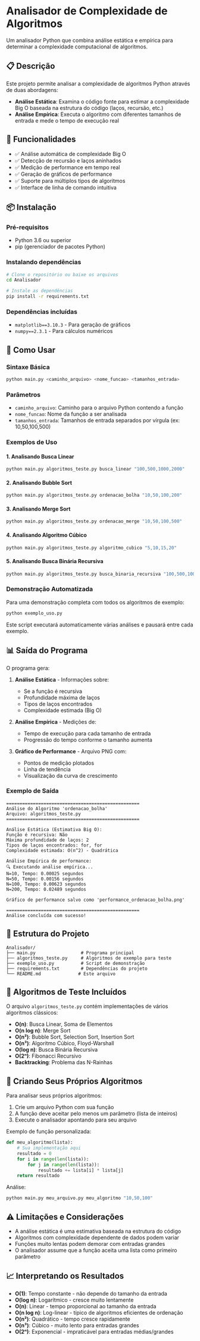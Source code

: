 # Analisador de Complexidade de Algoritmos

Um analisador Python que combina análise estática e empírica para determinar a complexidade computacional de algoritmos.

## 📋 Descrição

Este projeto permite analisar a complexidade de algoritmos Python através de duas abordagens:

- **Análise Estática**: Examina o código fonte para estimar a complexidade Big O baseada na estrutura do código (laços, recursão, etc.)
- **Análise Empírica**: Executa o algoritmo com diferentes tamanhos de entrada e mede o tempo de execução real

## 🚀 Funcionalidades

- ✅ Análise automática de complexidade Big O
- ✅ Detecção de recursão e laços aninhados
- ✅ Medição de performance em tempo real
- ✅ Geração de gráficos de performance
- ✅ Suporte para múltiplos tipos de algoritmos
- ✅ Interface de linha de comando intuitiva

## 📦 Instalação

### Pré-requisitos

- Python 3.6 ou superior
- pip (gerenciador de pacotes Python)

### Instalando dependências

```bash
# Clone o repositório ou baixe os arquivos
cd Analisador

# Instale as dependências
pip install -r requirements.txt
```

### Dependências incluídas

- `matplotlib==3.10.3` - Para geração de gráficos
- `numpy==2.3.1` - Para cálculos numéricos

## 🎯 Como Usar

### Sintaxe Básica

```bash
python main.py <caminho_arquivo> <nome_funcao> <tamanhos_entrada>
```

### Parâmetros

- `caminho_arquivo`: Caminho para o arquivo Python contendo a função
- `nome_funcao`: Nome da função a ser analisada
- `tamanhos_entrada`: Tamanhos de entrada separados por vírgula (ex: 10,50,100,500)

### Exemplos de Uso

#### 1. Analisando Busca Linear

```bash
python main.py algoritmos_teste.py busca_linear "100,500,1000,2000"
```

#### 2. Analisando Bubble Sort

```bash
python main.py algoritmos_teste.py ordenacao_bolha "10,50,100,200"
```

#### 3. Analisando Merge Sort

```bash
python main.py algoritmos_teste.py ordenacao_merge "10,50,100,500"
```

#### 4. Analisando Algoritmo Cúbico

```bash
python main.py algoritmos_teste.py algoritmo_cubico "5,10,15,20"
```

#### 5. Analisando Busca Binária Recursiva

```bash
python main.py algoritmos_teste.py busca_binaria_recursiva "100,500,1000,2000"
```

### Demonstração Automatizada

Para uma demonstração completa com todos os algoritmos de exemplo:

```bash
python exemplo_uso.py
```

Este script executará automaticamente várias análises e pausará entre cada exemplo.

## 📊 Saída do Programa

O programa gera:

1. **Análise Estática** - Informações sobre:
   - Se a função é recursiva
   - Profundidade máxima de laços
   - Tipos de laços encontrados
   - Complexidade estimada (Big O)

2. **Análise Empírica** - Medições de:
   - Tempo de execução para cada tamanho de entrada
   - Progressão do tempo conforme o tamanho aumenta

3. **Gráfico de Performance** - Arquivo PNG com:
   - Pontos de medição plotados
   - Linha de tendência
   - Visualização da curva de crescimento

### Exemplo de Saída

```
==================================================
Análise do Algoritmo 'ordenacao_bolha'
Arquivo: algoritmos_teste.py
==================================================

Análise Estática (Estimativa Big O):
Função é recursiva: Não
Máxima profundidade de laços: 2
Tipos de laços encontrados: for, for
Complexidade estimada: O(n^2) - Quadrática

Análise Empírica de performance:
🔍 Executando análise empírica...
N=10, Tempo: 0.00025 segundos
N=50, Tempo: 0.00156 segundos
N=100, Tempo: 0.00623 segundos
N=200, Tempo: 0.02489 segundos

Gráfico de performance salvo como 'performance_ordenacao_bolha.png'

==================================================
Análise concluída com sucesso!
```

## 📁 Estrutura do Projeto

```
Analisador/
├── main.py                 # Programa principal
├── algoritmos_teste.py     # Algoritmos de exemplo para teste
├── exemplo_uso.py          # Script de demonstração
├── requirements.txt        # Dependências do projeto
└── README.md              # Este arquivo
```

## 🧪 Algoritmos de Teste Incluídos

O arquivo `algoritmos_teste.py` contém implementações de vários algoritmos clássicos:

- **O(n)**: Busca Linear, Soma de Elementos
- **O(n log n)**: Merge Sort
- **O(n²)**: Bubble Sort, Selection Sort, Insertion Sort
- **O(n³)**: Algoritmo Cúbico, Floyd-Warshall
- **O(log n)**: Busca Binária Recursiva
- **O(2ⁿ)**: Fibonacci Recursivo
- **Backtracking**: Problema das N-Rainhas

## 🔧 Criando Seus Próprios Algoritmos

Para analisar seus próprios algoritmos:

1. Crie um arquivo Python com sua função
2. A função deve aceitar pelo menos um parâmetro (lista de inteiros)
3. Execute o analisador apontando para seu arquivo

Exemplo de função personalizada:

```python
def meu_algoritmo(lista):
    # Sua implementação aqui
    resultado = 0
    for i in range(len(lista)):
        for j in range(len(lista)):
            resultado += lista[i] * lista[j]
    return resultado
```

Análise:

```bash
python main.py meu_arquivo.py meu_algoritmo "10,50,100"
```

## ⚠️ Limitações e Considerações

- A análise estática é uma estimativa baseada na estrutura do código
- Algoritmos com complexidade dependente de dados podem variar
- Funções muito lentas podem demorar com entradas grandes
- O analisador assume que a função aceita uma lista como primeiro parâmetro

## 📈 Interpretando os Resultados

- **O(1)**: Tempo constante - não depende do tamanho da entrada
- **O(log n)**: Logarítmico - cresce muito lentamente
- **O(n)**: Linear - tempo proporcional ao tamanho da entrada
- **O(n log n)**: Log-linear - típico de algoritmos eficientes de ordenação
- **O(n²)**: Quadrático - tempo cresce rapidamente
- **O(n³)**: Cúbico - muito lento para entradas grandes
- **O(2ⁿ)**: Exponencial - impraticável para entradas médias/grandes

